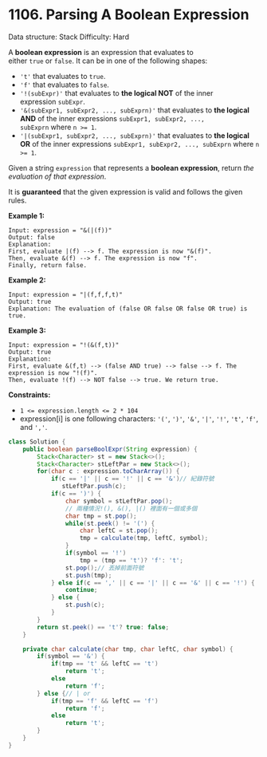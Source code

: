 # 1106. Parsing A Boolean Expression

Data structure: Stack
Difficulty: Hard

A **boolean expression** is an expression that evaluates to either `true` or `false`. It can be in one of the following shapes:

- `'t'` that evaluates to `true`.
- `'f'` that evaluates to `false`.
- `'!(subExpr)'` that evaluates to **the logical NOT** of the inner expression `subExpr`.
- `'&(subExpr1, subExpr2, ..., subExprn)'` that evaluates to **the logical AND** of the inner expressions `subExpr1, subExpr2, ..., subExprn` where `n >= 1`.
- `'|(subExpr1, subExpr2, ..., subExprn)'` that evaluates to **the logical OR** of the inner expressions `subExpr1, subExpr2, ..., subExprn` where `n >= 1`.

Given a string `expression` that represents a **boolean expression**, return *the evaluation of that expression*.

It is **guaranteed** that the given expression is valid and follows the given rules.

**Example 1:**

```
Input: expression = "&(|(f))"
Output: false
Explanation:
First, evaluate |(f) --> f. The expression is now "&(f)".
Then, evaluate &(f) --> f. The expression is now "f".
Finally, return false.

```

**Example 2:**

```
Input: expression = "|(f,f,f,t)"
Output: true
Explanation: The evaluation of (false OR false OR false OR true) is true.

```

**Example 3:**

```
Input: expression = "!(&(f,t))"
Output: true
Explanation:
First, evaluate &(f,t) --> (false AND true) --> false --> f. The expression is now "!(f)".
Then, evaluate !(f) --> NOT false --> true. We return true.

```

**Constraints:**

- `1 <= expression.length <= 2 * 104`
- expression[i] is one following characters: `'('`, `')'`, `'&'`, `'|'`, `'!'`, `'t'`, `'f'`, and `','`.

```java
class Solution {
    public boolean parseBoolExpr(String expression) {
        Stack<Character> st = new Stack<>();
        Stack<Character> stLeftPar = new Stack<>();
        for(char c : expression.toCharArray()) {
            if(c == '|' || c == '!' || c == '&')// 紀錄符號  
               stLeftPar.push(c); 
            if(c == ')') {
                char symbol = stLeftPar.pop();
                // 兩種情況!(), &(), |() 裡面有一個或多個
                char tmp = st.pop();
                while(st.peek() != '(') {
                    char leftC = st.pop();
                    tmp = calculate(tmp, leftC, symbol);
                }
                if(symbol == '!')
                    tmp = (tmp == 't')? 'f': 't';
                st.pop();// 丟掉前面符號
                st.push(tmp);
            } else if(c == ',' || c == '|' || c == '&' || c == '!') {
                continue;
            } else {
                st.push(c);
            }
        }
        return st.peek() == 't'? true: false;
    }

    private char calculate(char tmp, char leftC, char symbol) {
        if(symbol == '&') {
            if(tmp == 't' && leftC == 't') 
                return 't';
            else 
                return 'f';
        } else {// | or
            if(tmp == 'f' && leftC == 'f') 
                return 'f';
            else 
                return 't';
        }
    }
}
```